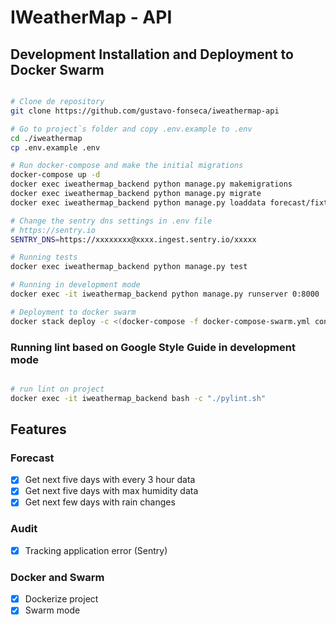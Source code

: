 # IWeatherMap - API

## Development Installation and Deployment to Docker Swarm

```bash

# Clone de repository
git clone https://github.com/gustavo-fonseca/iweathermap-api

# Go to project`s folder and copy .env.example to .env
cd ./iweathermap
cp .env.example .env

# Run docker-compose and make the initial migrations
docker-compose up -d
docker exec iweathermap_backend python manage.py makemigrations
docker exec iweathermap_backend python manage.py migrate
docker exec iweathermap_backend python manage.py loaddata forecast/fixtures/01_city.json

# Change the sentry dns settings in .env file
# https://sentry.io
SENTRY_DNS=https://xxxxxxxx@xxxx.ingest.sentry.io/xxxxx

# Running tests
docker exec iweathermap_backend python manage.py test

# Running in development mode
docker exec -it iweathermap_backend python manage.py runserver 0:8000

# Deployment to docker swarm
docker stack deploy -c <(docker-compose -f docker-compose-swarm.yml config) iweathermap

```

### Running lint based on Google Style Guide in development mode
```bash

# run lint on project
docker exec -it iweathermap_backend bash -c "./pylint.sh"

```

## Features

### Forecast

- [x] Get next five days with every 3 hour data
- [x] Get next five days with max humidity data
- [x] Get next few days with rain changes

### Audit
- [x] Tracking application error (Sentry)

### Docker and Swarm
- [x] Dockerize project
- [x] Swarm mode
